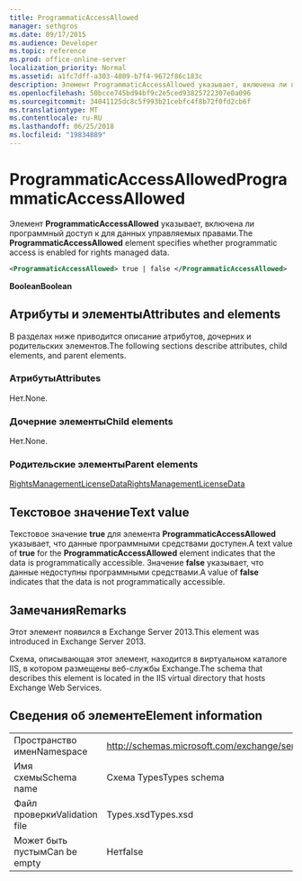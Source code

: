```yaml
---
title: ProgrammaticAccessAllowed
manager: sethgros
ms.date: 09/17/2015
ms.audience: Developer
ms.topic: reference
ms.prod: office-online-server
localization_priority: Normal
ms.assetid: a1fc7dff-a303-4809-b7f4-9672f86c183c
description: Элемент ProgrammaticAccessAllowed указывает, включена ли программный доступ к для данных управляемых правами.
ms.openlocfilehash: 50bcce745bd94bf9c2e5ced93825722307e0a096
ms.sourcegitcommit: 34041125dc8c5f993b21cebfc4f8b72f0fd2cb6f
ms.translationtype: MT
ms.contentlocale: ru-RU
ms.lasthandoff: 06/25/2018
ms.locfileid: "19834889"
---
```

# <a name="programmaticaccessallowed"></a><span data-ttu-id="4e548-103">ProgrammaticAccessAllowed</span><span class="sxs-lookup"><span data-stu-id="4e548-103">ProgrammaticAccessAllowed</span></span>

<span data-ttu-id="4e548-104">Элемент **ProgrammaticAccessAllowed** указывает, включена ли программный доступ к для данных управляемых правами.</span><span class="sxs-lookup"><span data-stu-id="4e548-104">The **ProgrammaticAccessAllowed** element specifies whether programmatic access is enabled for rights managed data.</span></span> 
  
```XML
<ProgrammaticAccessAllowed> true | false </ProgrammaticAccessAllowed>
```

 <span data-ttu-id="4e548-105">**Boolean**</span><span class="sxs-lookup"><span data-stu-id="4e548-105">**Boolean**</span></span>
## <a name="attributes-and-elements"></a><span data-ttu-id="4e548-106">Атрибуты и элементы</span><span class="sxs-lookup"><span data-stu-id="4e548-106">Attributes and elements</span></span>

<span data-ttu-id="4e548-107">В разделах ниже приводится описание атрибутов, дочерних и родительских элементов.</span><span class="sxs-lookup"><span data-stu-id="4e548-107">The following sections describe attributes, child elements, and parent elements.</span></span>
  
### <a name="attributes"></a><span data-ttu-id="4e548-108">Атрибуты</span><span class="sxs-lookup"><span data-stu-id="4e548-108">Attributes</span></span>

<span data-ttu-id="4e548-109">Нет.</span><span class="sxs-lookup"><span data-stu-id="4e548-109">None.</span></span>
  
### <a name="child-elements"></a><span data-ttu-id="4e548-110">Дочерние элементы</span><span class="sxs-lookup"><span data-stu-id="4e548-110">Child elements</span></span>

<span data-ttu-id="4e548-111">Нет.</span><span class="sxs-lookup"><span data-stu-id="4e548-111">None.</span></span>
  
### <a name="parent-elements"></a><span data-ttu-id="4e548-112">Родительские элементы</span><span class="sxs-lookup"><span data-stu-id="4e548-112">Parent elements</span></span>

[<span data-ttu-id="4e548-113">RightsManagementLicenseData</span><span class="sxs-lookup"><span data-stu-id="4e548-113">RightsManagementLicenseData</span></span>](rightsmanagementlicensedata.md)
  
## <a name="text-value"></a><span data-ttu-id="4e548-114">Текстовое значение</span><span class="sxs-lookup"><span data-stu-id="4e548-114">Text value</span></span>

<span data-ttu-id="4e548-115">Текстовое значение **true** для элемента **ProgrammaticAccessAllowed** указывает, что данные программными средствами доступен.</span><span class="sxs-lookup"><span data-stu-id="4e548-115">A text value of **true** for the **ProgrammaticAccessAllowed** element indicates that the data is programmatically accessible.</span></span> <span data-ttu-id="4e548-116">Значение **false** указывает, что данные недоступны программными средствами.</span><span class="sxs-lookup"><span data-stu-id="4e548-116">A value of **false** indicates that the data is not programmatically accessible.</span></span> 
  
## <a name="remarks"></a><span data-ttu-id="4e548-117">Замечания</span><span class="sxs-lookup"><span data-stu-id="4e548-117">Remarks</span></span>

<span data-ttu-id="4e548-118">Этот элемент появился в Exchange Server 2013.</span><span class="sxs-lookup"><span data-stu-id="4e548-118">This element was introduced in Exchange Server 2013.</span></span>
  
<span data-ttu-id="4e548-119">Схема, описывающая этот элемент, находится в виртуальном каталоге IIS, в котором размещены веб-службы Exchange.</span><span class="sxs-lookup"><span data-stu-id="4e548-119">The schema that describes this element is located in the IIS virtual directory that hosts Exchange Web Services.</span></span>
  
## <a name="element-information"></a><span data-ttu-id="4e548-120">Сведения об элементе</span><span class="sxs-lookup"><span data-stu-id="4e548-120">Element information</span></span>

|||
|:-----|:-----|
|<span data-ttu-id="4e548-121">Пространство имен</span><span class="sxs-lookup"><span data-stu-id="4e548-121">Namespace</span></span>  <br/> |http://schemas.microsoft.com/exchange/services/2006/types  <br/> |
|<span data-ttu-id="4e548-122">Имя схемы</span><span class="sxs-lookup"><span data-stu-id="4e548-122">Schema name</span></span>  <br/> |<span data-ttu-id="4e548-123">Схема Types</span><span class="sxs-lookup"><span data-stu-id="4e548-123">Types schema</span></span>  <br/> |
|<span data-ttu-id="4e548-124">Файл проверки</span><span class="sxs-lookup"><span data-stu-id="4e548-124">Validation file</span></span>  <br/> |<span data-ttu-id="4e548-125">Types.xsd</span><span class="sxs-lookup"><span data-stu-id="4e548-125">Types.xsd</span></span>  <br/> |
|<span data-ttu-id="4e548-126">Может быть пустым</span><span class="sxs-lookup"><span data-stu-id="4e548-126">Can be empty</span></span>  <br/> |<span data-ttu-id="4e548-127">Нет</span><span class="sxs-lookup"><span data-stu-id="4e548-127">false</span></span>  <br/> |
   

